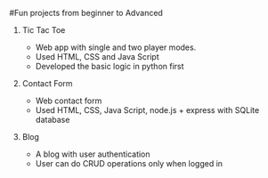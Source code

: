 #Fun projects from beginner to Advanced

1. Tic Tac Toe
    - Web app with single and two player modes.
    - Used HTML, CSS and Java Script
    - Developed the basic logic in python first

2. Contact Form
    - Web contact form
    - Used HTML, CSS, Java Script, node.js + express with SQLite database

3. Blog
    - A blog with user authentication 
    - User can do CRUD operations only when logged in

